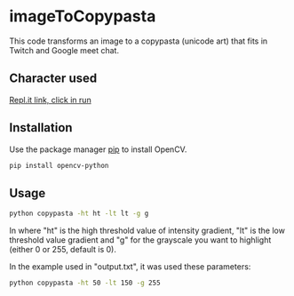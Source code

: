 # imageToCopypasta

This code transforms an image to a copypasta (unicode art) that fits in Twitch and Google meet chat.






## Character used

[Repl.it link, click in run](https://repl.it/@lehydra/unicodeCharacter#main.py)

## Installation

Use the package manager [pip](https://pip.pypa.io/en/stable/) to install OpenCV.

```bash
pip install opencv-python
```

## Usage

```bash
python copypasta -ht ht -lt lt -g g
```

In where "ht" is the high threshold value of intensity gradient, "lt" is the low threshold value gradient and "g" for the grayscale you want to highlight (either 0 or 255, default is 0).

In the example used in "output.txt", it was used these parameters:

```bash
python copypasta -ht 50 -lt 150 -g 255
```

